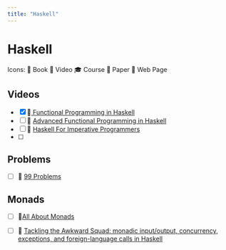 ```yaml
---
title: "Haskell"
---
```


# Haskell

Icons: 📘 Book 🎥 Video 🎓 Course 📄 Paper 🔗 Web Page

## Videos

-   [x] 🎥[ Functional Programming in Haskell ](https://youtube.com/playlist?list=PLF1Z-APd9zK7usPMx3LGMZEHrECUGodd3)
-   [ ] 🎥
        [Advanced Functional Programming in Haskell](https://youtube.com/playlist?list=PLF1Z-APd9zK5uFc8FKr_di9bfsYv8-lbc)
-   [ ] 🎥
        [Haskell For Imperative Programmers](https://youtube.com/playlist?list=PLe7Ei6viL6jGp1Rfu0dil1JH1SHk9bgDV)
-   [ ]

## Problems

-   [ ] 🔗
        [99 Problems](https://wiki.haskell.org/H-99:_Ninety-Nine_Haskell_Problems)

## Monads

-   [ ] 🔗[All About Monads](https://wiki.haskell.org/All_About_Monads)

-   [ ] 📄
        [Tackling the Awkward Squad: monadic input/output, concurrency, exceptions, and foreign-language calls in Haskell](https://www.microsoft.com/en-us/research/wp-content/uploads/2016/07/mark.pdf?from=https%3A%2F%2Fresearch.microsoft.com%2F%7Esimonpj%2Fpapers%2Fmarktoberdorf%2Fmark.pdf)
